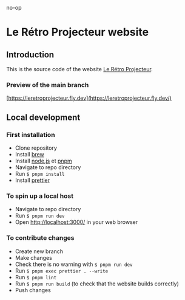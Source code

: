 no-op
# Le Rétro Projecteur website

## Introduction

This is the source code of the website [Le Rétro Projecteur](https://leretroprojecteur.com/).

### Preview of the main branch

[https://leretroprojecteur.fly.dev](https://leretroprojecteur.fly.dev/)

## Local development

### First installation

- Clone repository
- Install [brew](https://linux.how2shout.com/how-to-install-brew-ubuntu-20-04-lts-linux/)
- Install [node.js](https://nodejs.org/en/) et [pnpm](https://pnpm.io/installation#using-corepack)
- Navigate to repo directory
- Run `$ pnpm install`
- Install [prettier](https://prettier.io/docs/en/install.html)

### To spin up a local host

- Navigate to repo directory
- Run `$ pnpm run dev`
- Open [http://localhost:3000/](http://localhost:3000/) in your web browser

### To contribute changes

- Create new branch
- Make changes
- Check there is no warning with `$ pnpm run dev`
- Run `$ pnpm exec prettier . --write`
- Run `$ pnpm lint`
- Run `$ pnpm run build` (to check that the website builds correctly)
- Push changes

